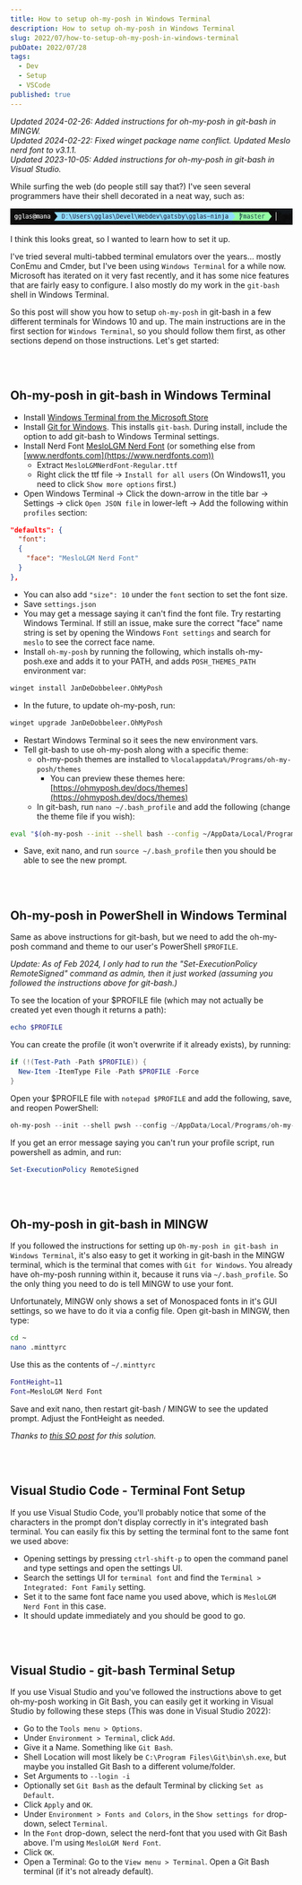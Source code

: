 ```yaml
---
title: How to setup oh-my-posh in Windows Terminal
description: How to setup oh-my-posh in Windows Terminal
slug: 2022/07/how-to-setup-oh-my-posh-in-windows-terminal
pubDate: 2022/07/28
tags:
  - Dev
  - Setup
  - VSCode
published: true
---
```

*Updated 2024-02-26: Added instructions for oh-my-posh in git-bash in MINGW.*  
*Updated 2024-02-22: Fixed winget package name conflict. Updated Meslo nerd font to v3.1.1.*  
*Updated 2023-10-05: Added instructions for oh-my-posh in git-bash in Visual Studio.*

While surfing the web (do people still say that?) I've seen several programmers have their shell decorated in a neat way, such as:

![oh-my-posh screenshot | center](oh-my-posh-ex1.jpg)

I think this looks great, so I wanted to learn how to set it up.

I've tried several multi-tabbed terminal emulators over the years... mostly ConEmu and Cmder, but I've been using `Windows Terminal` for a while now. Microsoft has iterated on it very fast recently, and it has some nice features that are fairly easy to configure. I also mostly do my work in the `git-bash` shell in Windows Terminal.

So this post will show you how to setup `oh-my-posh` in git-bash in a few different terminals for Windows 10 and up. The main instructions are in the first section for `Windows Terminal`, so you should follow them first, as other sections depend on those instructions. Let's get started:

<br/><br/>

## Oh-my-posh in git-bash in Windows Terminal

* Install [Windows Terminal from the Microsoft Store](https://www.microsoft.com/store/productId/9N0DX20HK701)
* Install [Git for Windows](https://gitforwindows.org). This installs `git-bash`. During install, include the option to add git-bash to Windows Terminal settings.
* Install Nerd Font [MesloLGM Nerd Font](https://github.com/ryanoasis/nerd-fonts/releases/download/v3.1.1/Meslo.zip)  (or something else from [www.nerdfonts.com](https://www.nerdfonts.com))
    * Extract `MesloLGMNerdFont-Regular.ttf`
    * Right click the ttf file -> `Install for all users` (On Windows11, you need to click `Show more options` first.)
* Open Windows Terminal -> Click the down-arrow in the title bar -> Settings -> click `Open JSON file`  in lower-left -> Add the following within `profiles` section:
```json
"defaults": {
  "font":
  {
    "face": "MesloLGM Nerd Font"
  }
},
```
* You can also add `"size": 10` under the `font` section to set the font size.
* Save `settings.json`
* You may get a message saying it can't find the font file. Try restarting Windows Terminal. If still an issue, make sure the correct "face" name string is set by opening the Windows `Font settings` and search for `meslo` to see the correct face name.
* Install `oh-my-posh` by running the following, which installs oh-my-posh.exe and adds it to your PATH, and adds `POSH_THEMES_PATH` environment var:
```bash
winget install JanDeDobbeleer.OhMyPosh
```

* In the future, to update oh-my-posh, run:
```bash
winget upgrade JanDeDobbeleer.OhMyPosh
```
* Restart Windows Terminal so it sees the new environment vars.
* Tell git-bash to use oh-my-posh along with a specific theme:
	* oh-my-posh themes are installed to `%localappdata%/Programs/oh-my-posh/themes`
		* You can preview these themes here: [https://ohmyposh.dev/docs/themes](https://ohmyposh.dev/docs/themes)
	* In git-bash, run `nano ~/.bash_profile` and add the following (change the theme file if you wish):
```bash
eval "$(oh-my-posh --init --shell bash --config ~/AppData/Local/Programs/oh-my-posh/themes/powerline.omp.json)"
```  
* Save, exit nano, and run `source ~/.bash_profile` then you should be able to see the new prompt.  

 <br/><br/>
 
## Oh-my-posh in PowerShell in Windows Terminal

Same as above instructions for git-bash, but we need to add the oh-my-posh command and theme to our user's PowerShell `$PROFILE`.

*Update: As of Feb 2024, I only had to run the "Set-ExecutionPolicy RemoteSigned" command as admin, then it just worked (assuming you followed the instructions above for git-bash.)*

To see the location of your $PROFILE file (which may not actually be created yet even though it returns a path):
```powershell
echo $PROFILE
```

You can create the profile (it won't overwrite if it already exists), by running:
```powershell
if (!(Test-Path -Path $PROFILE)) {
  New-Item -ItemType File -Path $PROFILE -Force
}
```

Open your $PROFILE file with `notepad $PROFILE` and add the following, save, and reopen PowerShell:
```powershell
oh-my-posh --init --shell pwsh --config ~/AppData/Local/Programs/oh-my-posh/themes/powerline.omp.json | Invoke-Expression
```

If you get an error message saying you can't run your profile script, run powershell as admin, and run:
```powershell
Set-ExecutionPolicy RemoteSigned
```

<br/><br/>

## Oh-my-posh in git-bash in MINGW

If you followed the instructions for setting up `Oh-my-posh in git-bash in Windows Terminal`, it's also easy to get it working in git-bash in the MINGW terminal, which is the terminal that comes with `Git for Windows`. You already have oh-my-posh running within it, because it runs via `~/.bash_profile`. So the only thing you need to do is tell MINGW to use your font.

Unfortunately, MINGW only shows a set of Monospaced fonts in it's GUI settings, so we have to do it via a config file. Open git-bash in MINGW, then type:

```bash
cd ~
nano .minttyrc
```

Use this as the contents of `~/.minttyrc`

```bash
FontHeight=11
Font=MesloLGM Nerd Font
```

Save and exit nano, then restart git-bash / MINGW to see the updated prompt. Adjust the FontHeight as needed.

*Thanks to [this SO post](https://stackoverflow.com/a/57216117/341942) for this solution.*

<br/><br/>

## Visual Studio Code - Terminal Font Setup

If you use Visual Studio Code, you'll probably notice that some of the characters in the prompt don't display correctly in it's integrated bash terminal. You can easily fix this by setting the terminal font to the same font we used above:
* Opening settings by pressing `ctrl-shift-p` to open the command panel and type settings and open the settings UI.
* Search the settings UI for `terminal font` and find the `Terminal > Integrated: Font Family` setting.
* Set it to the same font face name you used above, which is `MesloLGM Nerd Font` in this case.
* It should update immediately and you should be good to go.

<br/><br/>

## Visual Studio - git-bash Terminal Setup

If you use Visual Studio and you've followed the instructions above to get oh-my-posh working in Git Bash, you can easily get it working in Visual Studio by following these steps (This was done in Visual Studio 2022):
* Go to the `Tools menu > Options`.
* Under `Environment > Terminal`, click `Add`.
* Give it a Name. Something like `Git Bash`.
* Shell Location will most likely be `C:\Program Files\Git\bin\sh.exe`, but maybe you installed Git Bash to a different volume/folder.
* Set Arguments to `--login -i`
* Optionally set `Git Bash` as the default Terminal by clicking `Set as Default`.
* Click `Apply` and `OK`.
* Under `Environment > Fonts and Colors`, in the `Show settings for` drop-down, select `Terminal`.
* In the `Font` drop-down, select the nerd-font that you used with Git Bash above. I'm using `MesloLGM Nerd Font`.
* Click `OK`.
* Open a Terminal: Go to the `View menu > Terminal`. Open a Git Bash terminal (if it's not already default).
